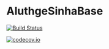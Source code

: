 # AluthgeSinhaBase

[![Build Status](https://travis-ci.com/dilumaluthge/AluthgeSinhaBase.jl.svg?branch=master)](https://travis-ci.com/dilumaluthge/AluthgeSinhaBase.jl)

[![codecov.io](http://codecov.io/github/dilumaluthge/AluthgeSinhaBase.jl/coverage.svg?branch=master)](http://codecov.io/github/dilumaluthge/AluthgeSinhaBase.jl?branch=master)
